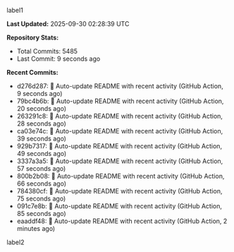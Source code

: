 
label1 
<!-- ACTIVITY_START -->
**Last Updated:** 2025-09-30 02:28:39 UTC

**Repository Stats:**
- Total Commits: 5485
- Last Commit: 9 seconds ago

**Recent Commits:**
- d276d287: 🤖 Auto-update README with recent activity (GitHub Action, 9 seconds ago)
- 79bc4b6b: 🤖 Auto-update README with recent activity (GitHub Action, 20 seconds ago)
- 263291c8: 🤖 Auto-update README with recent activity (GitHub Action, 28 seconds ago)
- ca03e74c: 🤖 Auto-update README with recent activity (GitHub Action, 39 seconds ago)
- 929b7317: 🤖 Auto-update README with recent activity (GitHub Action, 49 seconds ago)
- 3337a3a5: 🤖 Auto-update README with recent activity (GitHub Action, 57 seconds ago)
- 800b2b08: 🤖 Auto-update README with recent activity (GitHub Action, 66 seconds ago)
- 784380cf: 🤖 Auto-update README with recent activity (GitHub Action, 75 seconds ago)
- 091c7e8b: 🤖 Auto-update README with recent activity (GitHub Action, 85 seconds ago)
- eaaddf48: 🤖 Auto-update README with recent activity (GitHub Action, 2 minutes ago)
<!-- ACTIVITY_END -->

label2
